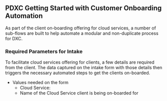 ## PDXC Getting Started with Customer Onboarding Automation

As part of the client on-boarding offering for cloud services, a number of sub-flows are built to help automate a modular and non-duplicate process for DXC. 

### Required Parameters for Intake

To facilitate cloud services offering for clients, a few details are required from the client. The data captured on the intake form with those details then triggers the necessary automated steps to get the clients on-boarded. 

* Values needed on the form
   - Cloud Service:
    - Name of the Cloud Service client is being on-boarded for
